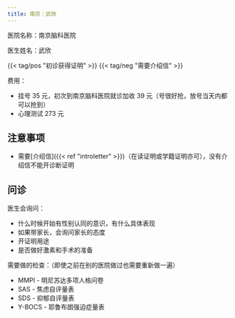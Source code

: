 ```yaml
---
title: 南京｜武欣
---
```


医院名称：南京脑科医院

医生姓名：武欣

{{< tag/pos "初诊获得证明" >}} {{< tag/neg "需要介绍信" >}}

费用：

- 挂号 35 元，初次到南京脑科医院就诊加收 39 元（号很好抢，放号当天内都可以抢到）
- 心理测试 273 元

## 注意事项

- 需要[介绍信]({{< ref "introletter" >}})（在读证明或学籍证明亦可），没有介绍信不能开诊断证明

## 问诊

医生会询问：

- 什么时候开始有性别认同的意识，有什么具体表现
- 如果带家长，会询问家长的态度
- 开证明用途
- 是否做好激素和手术的准备

需要做的检查：（即使之前在别的医院做过也需要重新做一遍）

- MMPI - 明尼苏达多项人格问卷 <!-- - PDQ-4+,人格障碍测试筛查量表 [人格测试]不确定是不是这张表 -->
- SAS - 焦虑自评量表
- SDS - 抑郁自评量表
- Y-BOCS - 耶鲁布朗强迫症量表
